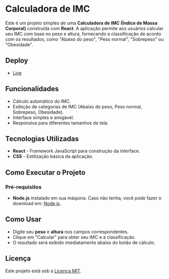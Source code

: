 # Calculadora de IMC

Este é um projeto simples de uma **Calculadora de IMC (Índice de Massa Corporal)** construída com **React**. A aplicação permite aos usuários calcular seu IMC com base no peso e altura, fornecendo a classificação de acordo com os resultados, como "Abaixo do peso", "Peso normal", "Sobrepeso" ou "Obesidade".

## Deploy
- [Live]()

## Funcionalidades

- Cálculo automático do IMC.
- Exibição de categorias de IMC (Abaixo do peso, Peso normal, Sobrepeso, Obesidade).
- Interface simples e amigável.
- Responsiva para diferentes tamanhos de tela.

## Tecnologias Utilizadas

- **React** - Framework JavaScript para construção da interface.
- **CSS** - Estilização básica da aplicação.

## Como Executar o Projeto

### Pré-requisitos

- **Node.js** instalado em sua máquina. Caso não tenha, você pode fazer o download em: [Node.js](https://nodejs.org/).

## Como Usar

- Digite seu **peso** e **altura** nos campos correspondentes.
- Clique em "Calcular" para obter seu IMC e a classificação.
- O resultado será exibido imediatamente abaixo do botão de cálculo.

## Licença

Este projeto está sob a [Licença MIT](LICENSE).